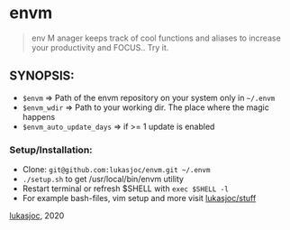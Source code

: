 # envm

> env M anager keeps track of cool functions and aliases to increase your productivity and FOCUS.. Try it.

## SYNOPSIS:
- ``$envm`` => Path of the envm repository on your system only in ``~/.envm``
- ``$envm_wdir`` => Path to your working dir. The place where the magic happens
- ``$envm_auto_update_days`` => if >= 1 update is enabled

### Setup/Installation:
- Clone: ``git@github.com:lukasjoc/envm.git ~/.envm``
- ``./setup.sh`` to get /usr/local/bin/envm utility
- Restart terminal or refresh $SHELL with ``exec $SHELL -l``
- For example bash-files, vim setup and more visit [lukasjoc/stuff](https://github.com/lukasjoc/stuff)

[lukasjoc](https://lukasjoc.com), 2020
